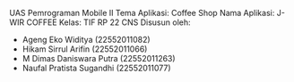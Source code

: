 UAS Pemrograman Mobile II
Tema Aplikasi: Coffee Shop
Nama Aplikasi: J-WIR COFFEE
Kelas: TIF RP 22 CNS
Disusun oleh:
- Ageng Eko Widitya (22552011082)
-	Hikam Sirrul Arifin (22552011066)
-	M Dimas Daniswara Putra (22552011263)
-	Naufal Pratista Sugandhi (22552011077)
